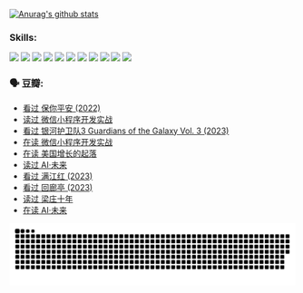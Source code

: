 
[![Anurag's github stats](https://github-readme-stats.vercel.app/api?username=w940853815)](https://github.com/anuraghazra/github-readme-stats)

### Skills:

<code><img height="32" src="https://cdn.jsdelivr.net/npm/simple-icons@v5/icons/python.svg"></code>
<code><img height="32" src="https://cdn.jsdelivr.net/npm/simple-icons@v5/icons/javascript.svg"></code>
<code><img height="32" src="https://cdn.jsdelivr.net/npm/simple-icons@v5/icons/django.svg"></code>
<code><img height="32" src="https://cdn.jsdelivr.net/npm/simple-icons@v5/icons/flask.svg"></code>
<code><img height="32" src="https://cdn.jsdelivr.net/npm/simple-icons@v5/icons/vuetify.svg"></code>
<code><img height="32" src="https://cdn.jsdelivr.net/npm/simple-icons@v5/icons/git.svg"></code>
<code><img height="32" src="https://cdn.jsdelivr.net/npm/simple-icons@v5/icons/docker.svg"></code>
<code><img height="32" src="https://cdn.jsdelivr.net/npm/simple-icons@v5/icons/postgresql.svg"></code>
<code><img height="32" src="https://cdn.jsdelivr.net/npm/simple-icons@v5/icons/elasticsearch.svg"></code>
<code><img height="32" src="https://cdn.jsdelivr.net/npm/simple-icons@v5/icons/macos.svg"></code>
<code><img height="32" src="https://cdn.jsdelivr.net/npm/simple-icons@v5/icons/linux.svg"></code>

### 🗣 豆瓣:

<!-- DOUBAN-ACTIVITIES:START -->
- [看过 保你平安‎ (2022)](https://www.douban.com/people/136069238/status/4239139510/?_i=84916161)
- [读过 微信小程序开发实战](https://www.douban.com/people/136069238/status/4237321528/?_i=84916161)
- [看过 银河护卫队3 Guardians of the Galaxy Vol. 3‎ (2023)](https://www.douban.com/people/136069238/status/4236631849/?_i=84916161)
- [在读 微信小程序开发实战](https://www.douban.com/people/136069238/status/4230177692/?_i=84916161)
- [在读 美国增长的起落](https://www.douban.com/people/136069238/status/4220055912/?_i=84916161)
- [读过 AI·未来](https://www.douban.com/people/136069238/status/4220054171/?_i=84916161)
- [看过 满江红‎ (2023)](https://www.douban.com/people/136069238/status/4219146433/?_i=84916161)
- [看过 回廊亭‎ (2023)](https://www.douban.com/people/136069238/status/4215992758/?_i=84916161)
- [读过 梁庄十年](https://www.douban.com/people/136069238/status/4206664969/?_i=84916161)
- [在读 AI·未来](https://www.douban.com/people/136069238/status/4206653520/?_i=84916161)
<!-- DOUBAN-ACTIVITIES:END -->


![Snake animation](https://raw.githubusercontent.com/w940853815/w940853815/output/github-contribution-grid-snake.svg)

<!--
**w940853815/w940853815** is a ✨ _special_ ✨ repository because its `README.md` (this file) appears on your GitHub profile.

Here are some ideas to get you started:

- 🔭 I’m currently working on ...
- 🌱 I’m currently learning ...
- 👯 I’m looking to collaborate on ...
- 🤔 I’m looking for help with ...
- 💬 Ask me about ...
- 📫 How to reach me: ...
- 😄 Pronouns: ...
- ⚡ Fun fact: ...
-->
